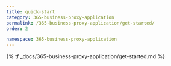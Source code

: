 ```yaml
---
title: quick-start
category: 365-business-proxy-application
permalink: /365-business-proxy-application/get-started/
order: 2

namespace: 365-business-proxy-application
---
```


{% tf _docs/365-business-proxy-application/get-started.md %}